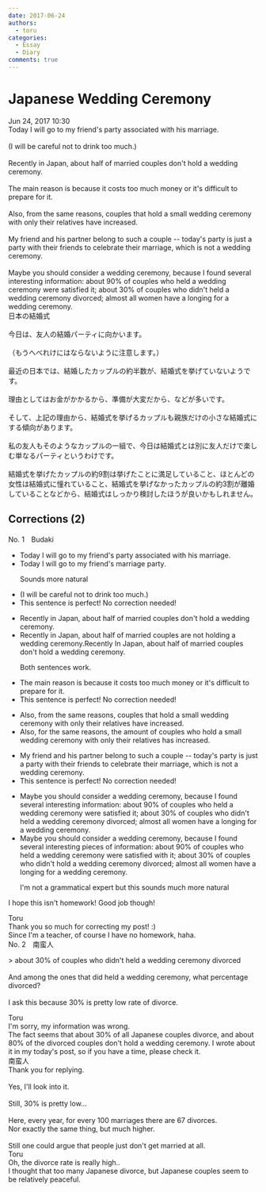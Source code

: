 ```yaml
---
date: 2017-06-24
authors:
  - toru
categories:
  - Essay
  - Diary
comments: true
---
```


# Japanese Wedding Ceremony
<div class="date">Jun 24, 2017 10:30</div>
<div id="post"><div id="body_show_ori">
Today I will go to my friend's party associated with his marriage.<br/><br/>(I will be careful not to drink too much.)<br/><br/>Recently in Japan, about half of married couples don't hold a wedding ceremony.<br/><br/>The main reason is because it costs too much money or it's difficult to prepare for it.<br/><br/>Also, from the same reasons, couples that hold a small wedding ceremony with only their relatives have increased.<br/><br/>My friend and his partner belong to such a couple -- today's party is just a party with their friends to celebrate their marriage, which is not a wedding ceremony.<br/><br/>Maybe you should consider a wedding ceremony, because I found several interesting information: about 90% of couples who held a wedding ceremony were satisfied it; about 30% of couples who didn't held a wedding ceremony divorced; almost all women have a longing for a wedding ceremony.
</div></div>

<!-- more -->

<div id="post_ja"><div id="body_show_mo">
日本の結婚式<br/><br/>今日は、友人の結婚パーティに向かいます。<br/><br/>（もうへべれけにはならないように注意します。）<br/><br/>最近の日本では、結婚したカップルの約半数が、結婚式を挙げていないようです。<br/><br/>理由としてはお金がかかるから、準備が大変だから、などが多いです。<br/><br/>そして、上記の理由から、結婚式を挙げるカップルも親族だけの小さな結婚式にする傾向があります。<br/><br/>私の友人もそのようなカップルの一組で、今日は結婚式とは別に友人だけで楽しむ単なるパーティというわけです。<br/><br/>結婚式を挙げたカップルの約9割は挙げたことに満足していること、ほとんどの女性は結婚式に憧れていること、結婚式を挙げなかったカップルの約3割が離婚していることなどから、結婚式はしっかり検討したほうが良いかもしれません。
</div></div>

## Corrections (2)
<div id="block"><div class="first_name"> No. 1　<span class="just_name">Budaki</span></div><div id="block2">
<ul class="correction_field">
<li class="incorrect">Today I will go to my friend's party associated with his marriage.</li>
<li class="corrected correct">
Today I will go to my friend's marriage party.
<p class="correction_comment">Sounds more natural</p>
</li>
</ul>
<ul class="correction_field">
<li class="incorrect">(I will be careful not to drink too much.)</li>
<li class="corrected perfect">This sentence is perfect! No correction needed!</li>
</ul>
<ul class="correction_field">
<li class="incorrect">Recently in Japan, about half of married couples don't hold a wedding ceremony.</li>
<li class="corrected correct">
Recently in Japan, about half of married couples <span class="f_blue">are not holding</span> a wedding ceremony.<span class="sline">Recently</span> In Japan, about half of married couples don't hold a wedding ceremony.
<p class="correction_comment">Both sentences work.</p>
</li>
</ul>
<ul class="correction_field">
<li class="incorrect">The main reason is because it costs too much money or it's difficult to prepare for it.</li>
<li class="corrected perfect">This sentence is perfect! No correction needed!</li>
</ul>
<ul class="correction_field">
<li class="incorrect">Also, from the same reasons, couples that hold a small wedding ceremony with only their relatives have increased.</li>
<li class="corrected correct">
Also, <span class="f_blue">for </span>the same reasons, <span class="f_blue">the amount of</span> couples <span class="f_blue">who </span>hold a small wedding ceremony with only their relatives <span class="f_blue">has</span> increased.
</li>
</ul>
<ul class="correction_field">
<li class="incorrect">My friend and his partner belong to such a couple -- today's party is just a party with their friends to celebrate their marriage, which is not a wedding ceremony.</li>
<li class="corrected perfect">This sentence is perfect! No correction needed!</li>
</ul>
<ul class="correction_field">
<li class="incorrect">Maybe you should consider a wedding ceremony, because I found several interesting information: about 90% of couples who held a wedding ceremony were satisfied it; about 30% of couples who didn't held a wedding ceremony divorced; almost all women have a longing for a wedding ceremony.</li>
<li class="corrected correct">
Maybe you should consider a wedding ceremony, because I found several interesting <span class="f_blue">pieces of</span> information: about 90% of couples who held a wedding ceremony were satisfied <span class="f_blue">with</span> it; about 30% of couples who didn't h<span class="f_blue">ol</span>d a wedding ceremony divorced; almost all women have a longing for a wedding ceremony.
<p class="correction_comment">I'm not a grammatical expert but this sounds much more natural</p>
</li>
</ul>
<p class="comment_small">
 I hope this isn't homework! Good job though!
</p>

</div><div class="name"><span class="just_name">Toru</span><br>
Thank you so much for correcting my post! :)<br/>Since I'm a teacher, of course I have no homework, haha.
</div>
</div>
<div id="block"><div class="first_name"> No. 2　<span class="just_name">南蛮人</span></div><div id="block2">
<p class="comment_small">
 &gt; about 30% of couples who didn't held a wedding ceremony divorced
 <br/>
 <br/>
 And among the ones that did held a wedding ceremony, what percentage divorced?
 <br/>
 <br/>
 I ask this because 30% is pretty low rate of divorce.
</p>

</div><div class="name"><span class="just_name">Toru</span><br>
I'm sorry, my information was wrong.<br/>The fact seems that about 30% of all Japanese couples divorce, and about 80% of the divorced couples don't hold a wedding ceremony. I wrote about it in my today's post, so if you have a time, please check it.
</div>
<div class="name"><span class="just_name">南蛮人</span><br>
Thank you for replying.<br/><br/>Yes, I'll look into it.<br/><br/>Still, 30% is pretty low...<br/><br/>Here, every year, for every 100 marriages there are 67 divorces.<br/>Nor exactly the same thing, but much higher.<br/><br/>Still one could argue that people just don't get married at all.
</div>
<div class="name"><span class="just_name">Toru</span><br>
Oh, the divorce rate is really high..<br/>I thought that too many Japanese divorce, but Japanese couples seem to be relatively peaceful.
</div>
</div>
